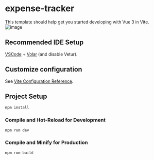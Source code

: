 # expense-tracker

This template should help get you started developing with Vue 3 in Vite.
![image](https://github.com/VitorFerronato/expense-tracker/assets/94748997/abed1e1c-9323-4a41-b88c-c13d6b9aa938)

## Recommended IDE Setup

[VSCode](https://code.visualstudio.com/) + [Volar](https://marketplace.visualstudio.com/items?itemName=Vue.volar) (and disable Vetur).

## Customize configuration

See [Vite Configuration Reference](https://vitejs.dev/config/).

## Project Setup

```sh
npm install
```

### Compile and Hot-Reload for Development

```sh
npm run dev
```

### Compile and Minify for Production

```sh
npm run build
```
